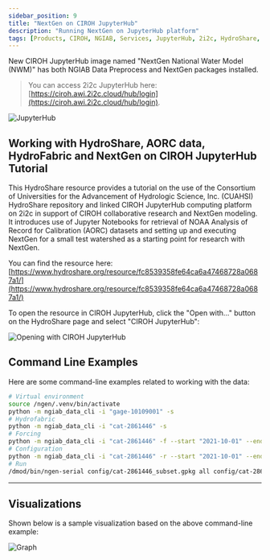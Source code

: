 ```yaml
---
sidebar_position: 9
title: "NextGen on CIROH JupyterHub"
description: "Running NextGen on JupyterHub platform"
tags: [Products, CIROH, NGIAB, Services, JupyterHub, 2i2c, HydroShare, Hydrofabric]
---
```


New CIROH JupyterHub image named "NextGen National Water Model (NWM)" has both NGIAB Data Preprocess and NextGen packages installed.
> You can access 2i2c JupyterHub here: [https://ciroh.awi.2i2c.cloud/hub/login](https://ciroh.awi.2i2c.cloud/hub/login).

 ![JupyterHub](/img/products/nextgen-on-2i2c/jupyterhub.png)
 
## Working with HydroShare, AORC data, HydroFabric and NextGen on CIROH JupyterHub Tutorial

This HydroShare resource provides a tutorial on the use of the Consortium of Universities for the Advancement of Hydrologic Science, Inc. (CUAHSI) HydroShare repository and linked CIROH JupyterHub computing platform on 2i2c in support of CIROH collaborative research and NextGen modeling. It introduces use of Jupyter Notebooks for retrieval of NOAA Analysis of Record for Calibration (AORC) datasets and setting up and executing NextGen for a small test watershed as a starting point for research with NextGen.


You can find the resource here: [https://www.hydroshare.org/resource/fc8539358fe64ca6a47468728a0687a1/](https://www.hydroshare.org/resource/fc8539358fe64ca6a47468728a0687a1/)


To open the resource in CIROH JupyterHub, click the "Open with..." button on the HydroShare page and select "CIROH JupyterHub":

![Opening with CIROH JupyterHub](/img/products/nextgen-on-2i2c/resource.png)


## Command Line Examples

Here are some command-line examples related to working with the data:

```bash
# Virtual environment
source /ngen/.venv/bin/activate
python -m ngiab_data_cli -i "gage-10109001" -s
# Hydrofabric
python -m ngiab_data_cli -i "cat-2861446" -s
# Forcing
python -m ngiab_data_cli -i "cat-2861446" -f --start "2021-10-01" --end "2022-09-30"
# Configuration
python -m ngiab_data_cli -i "cat-2861446" -r --start "2021-10-01" --end "2022-09-30"
# Run
/dmod/bin/ngen-serial config/cat-2861446_subset.gpkg all config/cat-2861446_subset.gpkg all config/realization.json
```

---

## Visualizations

Shown below is a sample visualization based on the above command-line example:

![Graph](/img/products/nextgen-on-2i2c/graph.png)


